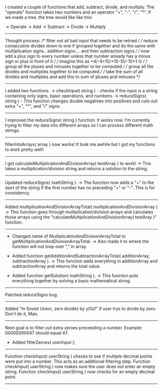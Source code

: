 I created a couple of functions that add, subtract, divide, and multiply.
The "operate" function takes two numbers and an operator "+", "-", "/", "*".
If we made a tree, the tree would like like this:

-> Operate
     -> Add
     -> Subtract
     -> Divide
     -> Multiply

------------------------------------------------------------------------------

Thought process:
/* filter out all bad input that needs to be retried */
/* reduce consecutive divides down to one if grouped together and do the same with multiplication signs.. addition signs.... and then subtraction signs */
/* now add a plus sign to every number unless that number already has a minus sign or plus in front of it */
/* imagine this as +4/-4+10/+10-10/-10+1-0 */
/* group all the pluses and minuses together to be computed */
/* group all the divides and multiplies together to be computed */
/* take the sum of all divides and multiplies and add this to sum of pluses and minuses */

-------------------------------------------------------------------------------

I added two functions.
-> checkInput( string ) - checks if the input is a string containing only signs, basic operations, and numbers.
-> reduceSigns( string ) - This function changes double negatives into positives and cuts out extra "+", "*", and "/" signs.

-------------------------------------------------------------------------------

I improved the reduceSigns( string ) function. It works now.
I'm currently trying to filter my data into different arrays so I can process different math strings.

-------------------------------------------------------------------------------

filterIntoArrays( array ) now works!
It took me awhile but I got my functions to work pretty well!

-------------------------------------------------------------------------------

I got calculateMultiplicationAndDivisionArray( testArray ) to work! 
-> This takes a multiplication/division string and returns a solution to the string.

-------------------------------------------------------------------------------

Updated reduceSigns( mathString ).
-> The function now adds a "+" to the start of the string if the first number has no preceding "+" or "-". This is for consistency.

-------------------------------------------------------------------------------

Added multiplicationAndDivisionArrayTotal( multiplicationAndDivisionArray )
-> This function goes through multiplication/division arrays and calculates those arrays using the "calculateMultiplicationAndDivisionArray( testAray )" function.

-------------------------------------------------------------------------------

+ Changed name of MultiplicationAndDivisionArrayTotal to getMultiplicationAndDivisionArrayTotal.
     -> Also made it to where the function will not loop over "," in array.

+ Added function getAdditionAndSubtractionArrayTotal( additionArray, subtractionArray ).
     -> This function adds everything in additionArray and subtractionArray and returns the total value.

+ Added function getSolution( mathString ).
     -> This function puts everything together by solving a basic mathematical string.

-------------------------------------------------------------------------------

Patched reduceSigns bug.

-------------------------------------------------------------------------------

Added "In Soviet Union, zero dividez by yOU!" if user trys to divide by zero. Don't do it, Man.

-------------------------------------------------------------------------------

Next goal is to filter out extra zeroes preceeding a number. Example: 00000000047 should equal 47.
+ Added filterZeroes( userInput );

-------------------------------------------------------------------------------

Function checkInput( userString ) checks to see if multiple decimal points were put into a number. This acts as an additional filtering step.
Function checkInput( userString ) now makes sure the user does not enter an empty string.
Function checkInput( userString ) now checks for an empty decimal point.

-------------------------------------------------------------------------------